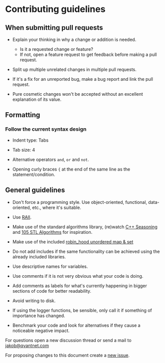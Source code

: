 # Contributing guidelines

## When submitting pull requests

* Explain your thinking in why a change or addition is needed.
  * Is it a requested change or feature?
  * If not, open a feature request to get feedback before making a pull request.

* Split up multiple unrelated changes in multiple pull requests.

* If it's a fix for an unreported bug, make a bug report and link the pull request.

* Pure cosmetic changes won't be accepted without an excellent explanation of its value.

## Formatting

### Follow the current syntax design

* Indent type: Tabs

* Tab size: 4

* Alternative operators `and`, `or` and `not`.

* Opening curly braces `{` at the end of the same line as the statement/condition.

## General guidelines

* Don't force a programming style. Use object-oriented, functional, data-oriented, etc., where it's suitable.

* Use [RAII](https://en.cppreference.com/w/cpp/language/raii).

* Make use of the standard algorithms library, (re)watch [C++ Seasoning](https://www.youtube.com/watch?v=W2tWOdzgXHA) and [105 STL Algorithms](https://www.youtube.com/watch?v=bFSnXNIsK4A) for inspiration.

* Make use of the included [robin_hood unordered map & set](https://github.com/martinus/robin-hood-hashing)

* Do not add includes if the same functionality can be achieved using the already included libraries.

* Use descriptive names for variables.

* Use comments if it is not very obvious what your code is doing.

* Add comments as labels for what's currently happening in bigger sections of code for better readability.

* Avoid writing to disk.

* If using the logger functions, be sensible, only call it if something of importance has changed.

* Benchmark your code and look for alternatives if they cause a noticeable negative impact.

For questions open a new discussion thread or send a mail to jakob@qvantnet.com

For proposing changes to this document create a [new issue](https://github.com/aristocratos/btop/issues/new/choose).
